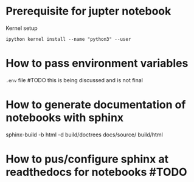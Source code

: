 # Prerequisite for jupter notebook 
Kernel setup 
```shell
ipython kernel install --name "python3" --user
```

# How to pass environment variables

`.env` file #TODO this is being discussed and is not final

# How to generate documentation of notebooks with sphinx
sphinx-build -b html -d build/doctrees  docs/source/ build/html

# How to pus/configure sphinx at readthedocs for notebooks #TODO
